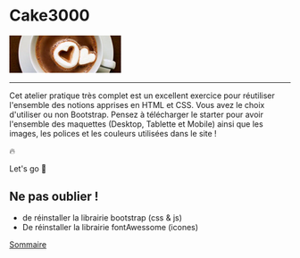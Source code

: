# Cake3000

<img src="./img/carte/hot-drinks.png" title="Cake3000" alt="cake3000 project illustration" width="200"/>
<hr>

Cet atelier pratique très complet est un excellent exercice pour réutiliser l'ensemble des notions apprises en HTML et CSS.
Vous avez le choix d'utiliser ou non Bootstrap.
Pensez à télécharger le starter pour avoir l'ensemble des maquettes (Desktop, Tablette et Mobile) ainsi que les images, les polices et les couleurs utilisées dans le site !

🔥

Let's go 💫

## Ne pas oublier !
- de réinstaller la librairie bootstrap (css & js)
- De réinstaller la librairie fontAwessome (icones)

[Sommaire](../)